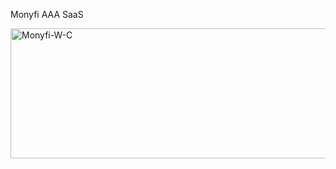 Monyfi AAA SaaS

<img width="559" height="208" alt="Monyfi-W-C" src="https://github.com/user-attachments/assets/5748e54a-8577-4eaf-8f48-4c9303c0b987" />
